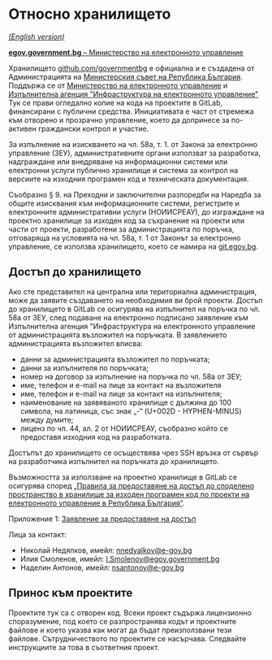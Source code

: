 # Относно хранилището

_[(English version)](README.en.md)_

[**egov.government.bg** – Министерство на електронното управление](https://egov.government.bg/)

Хранилището [github.com/governmentbg](https://github.com/governmentbg) е официална и е създадена от Администрацията на [Министерския съвет на Република България](http://www.government.bg/). Поддържа се от [Министерство на електронното управление](https://egov.government.bg/) и [Изпълнителна агенция "Инфраструктура на електронното управление"](https://iaieu.egov.bg) Тук се прави огледално копие на кода на проектите в GitLab, финансирани с публични средства. Инициативата е част от стремежа към отворено и прозрачно управление, което да допринесе за по-активен граждански контрол и участие.

За изпълнение на изискването на чл. 58а, т. 1. от Закона за електронно управление (ЗЕУ), административните органи използват за разработка, надграждане или внедряване на информационни системи или електронни услуги публично хранилище и система за контрол на версиите на изходния програмен код и техническата документация.

Съобразно § 9. на Преходни и заключителни разпоредби на Наредба за общите изисквания към информационните системи, регистрите и електронните административни услуги (НОИИСРЕАУ), до изграждане на проектно хранилище за изходен код за съхранение на проекти или части от проекти, разработени за администрацията по поръчка, отговаряща на условията на чл. 58а, т. 1 от Законът за електронно управление, се използва хранилището, което се намира на [git.egov.bg](https://git.egov.bg/explore/projects/).

## Достъп до хранилището

Ако сте представител на централна или териториална администрация, може да заявите създаването на необходимия ви брой проекти. Достъп до хранилището в GitLab се осигурява на изпълнител на поръчка по чл. 58а от ЗЕУ, след подаване на електронно подписано заявление към Изпълнителна агенция "Инфраструктура на електронното управление от администрацията възложител на поръчката. В заявлението администрацията възложител вписва:

- данни за администрацията възложител по поръчката;
- данни за изпълнителя по поръчката;
- номер на договор за изпълнение на поръчка по чл. 58а от ЗЕУ;
- име, телефон и e-mail на лице за контакт на възложителя
- име, телефон и e-mail на лице за контакт на изпълнителя;
- наименование на заявяваното хранилище с дължина до 100 символа, на латиница, със знак „-“ (U+002D - HYPHEN-MINUS) между думите;
- лиценз по чл. 44, ал. 2 от НОИИСРЕАУ, съобразно който се предоставя изходния код на разработката.

Достъпът до хранилището се осъществява чрез SSH връзка от сървър на разработчика изпълнител на поръчката до хранилището.

Възможността за използване на проектно хранилище в GitLab се осигурява според [„Правила за предоставяне на достъп до споделено пространство в хранилище за изходен програмен код по проекти на електронното управление в Република България“](https://e-gov.bg/upload/6783/Pravila+za+dostap+do+proektno+hranilishte+na+izhoden+kod.pdf).

Приложение 1: [Заявление за предоставяне на достъп](https://dev.egov.bg/PDev/regAdmin.jsf;)

Лица за контакт:

- Николай Недялков, имейл: nnedyalkov@e-gov.bg
- Илия Смоленов, имейл: I.Smolenov@egov.government.bg
- Наделин Антонов, имейл: nsantonov@e-gov.bg

## Принос към проектите

Проектите тук са с отворен код. Всеки проект съдържа лицензионно споразумение, под което се разпространява кодът и проектните файлове и което указва как могат да бъдат преизползвани тези файлове. Сътрудничеството по проектите се насърчава. Следвайте инструкциите за това в съответния проект.
